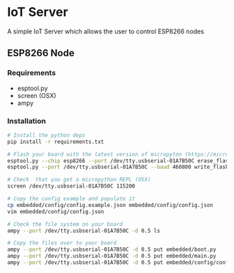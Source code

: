 # IoT Server

A simple IoT Server which allows the user to control ESP8266 nodes

## ESP8266 Node

### Requirements

- esptool.py
- screen (OSX)
- ampy

### Installation

```bash
# Install the python deps
pip install -r requirements.txt

# Flash your board with the latest version of micropyton (https://micropython.org/download/esp8266/)
esptool.py --chip esp8266 --port /dev/tty.usbserial-01A7B50C erase_flash
esptool.py --port /dev/tty.usbserial-01A7B50C --baud 460800 write_flash --flash_size=detect 0 ~/Downloads/esp8266-20210418-v1.15.bin

# Check  that you get a micropython REPL (OSX)
screen /dev/tty.usbserial-01A7B50C 115200

# Copy the config example and populate it
cp embedded/config/config.example.json embedded/config/config.json
vim embedded/config/config.json

# Check the file system on your board
ampy --port /dev/tty.usbserial-01A7B50C -d 0.5 ls

# Copy the files over to your board
ampy --port /dev/tty.usbserial-01A7B50C -d 0.5 put embedded/boot.py
ampy --port /dev/tty.usbserial-01A7B50C -d 0.5 put embedded/main.py
ampy --port /dev/tty.usbserial-01A7B50C -d 0.5 put embedded/config/config.json
```

